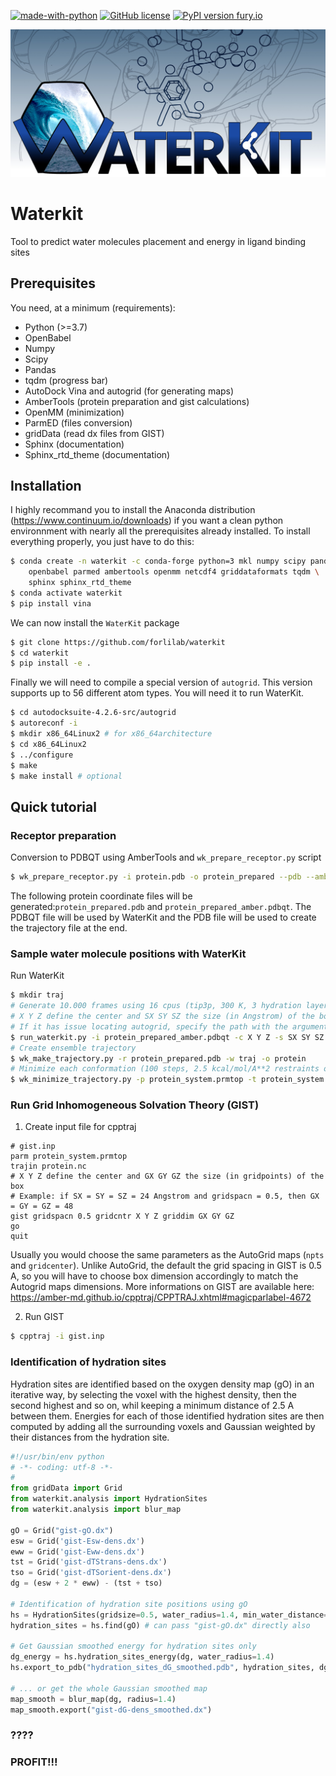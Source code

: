 [![made-with-python](https://img.shields.io/badge/Made%20with-Python-1f425f.svg)](https://www.python.org/) [![GitHub license](https://img.shields.io/badge/License-GPL%20v3-blue.svg)](https://www.gnu.org/licenses/gpl-3.0) [![PyPI version fury.io](https://img.shields.io/badge/version-0.5.1-green.svg)](https://pypi.python.org/pypi/ansicolortags/) 

<img src="data/waterkit_logo_composite_TOC.jpg" width="1000">

# Waterkit
Tool to predict water molecules placement and energy in ligand binding sites

## Prerequisites

You need, at a minimum (requirements):
* Python (>=3.7)
* OpenBabel
* Numpy 
* Scipy
* Pandas
* tqdm (progress bar)
* AutoDock Vina and autogrid (for generating maps)
* AmberTools (protein preparation and gist calculations)
* OpenMM (minimization)
* ParmED (files conversion)
* gridData (read dx files from GIST)
* Sphinx (documentation)
* Sphinx_rtd_theme (documentation)

## Installation

I highly recommand you to install the Anaconda distribution (https://www.continuum.io/downloads) if you want a clean python environnment with nearly all the prerequisites already installed. To install everything properly, you just have to do this:
```bash
$ conda create -n waterkit -c conda-forge python=3 mkl numpy scipy pandas \
    openbabel parmed ambertools openmm netcdf4 griddataformats tqdm \
    sphinx sphinx_rtd_theme
$ conda activate waterkit
$ pip install vina
```

We can now install the `WaterKit` package
```bash
$ git clone https://github.com/forlilab/waterkit
$ cd waterkit
$ pip install -e .
```

Finally we will need to compile a special version of `autogrid`. This version supports up to 56 different atom types. You will need it to run WaterKit.
```bash
$ cd autodocksuite-4.2.6-src/autogrid
$ autoreconf -i
$ mkdir x86_64Linux2 # for x86_64architecture
$ cd x86_64Linux2
$ ../configure
$ make
$ make install # optional
```

## Quick tutorial

### Receptor preparation

Conversion to PDBQT using AmberTools and `wk_prepare_receptor.py` script
```bash
$ wk_prepare_receptor.py -i protein.pdb -o protein_prepared --pdb --amber_pdbqt
```

The following protein coordinate files will be generated:```protein_prepared.pdb``` and ```protein_prepared_amber.pdbqt```. The PDBQT file will be used by WaterKit and the PDB file will be used to create the trajectory file at the end.

### Sample water molecule positions with WaterKit

Run WaterKit
```bash
$ mkdir traj
# Generate 10.000 frames using 16 cpus (tip3p, 300 K, 3 hydration layers)
# X Y Z define the center and SX SY SZ the size (in Angstrom) of the box
# If it has issue locating autogrid, specify the path with the argument --autogrid_exec_path
$ run_waterkit.py -i protein_prepared_amber.pdbqt -c X Y Z -s SX SY SZ -n 10000 -j 16 -o traj
# Create ensemble trajectory
$ wk_make_trajectory.py -r protein_prepared.pdb -w traj -o protein
# Minimize each conformation (100 steps, 2.5 kcal/mol/A**2 restraints on heavy atoms, CUDA)
$ wk_minimize_trajectory.py -p protein_system.prmtop -t protein_system.nc -o protein_min.nc
```

### Run Grid Inhomogeneous Solvation Theory (GIST)

1. Create input file for cpptraj
```
# gist.inp
parm protein_system.prmtop
trajin protein.nc
# X Y Z define the center and GX GY GZ the size (in gridpoints) of the box
# Example: if SX = SY = SZ = 24 Angstrom and gridspacn = 0.5, then GX = GY = GZ = 48
gist gridspacn 0.5 gridcntr X Y Z griddim GX GY GZ
go
quit
```

Usually you would choose the same parameters as the AutoGrid maps (```npts``` and ```gridcenter```). Unlike AutoGrid, the default the grid spacing in GIST is 0.5 A, so you will have to choose box dimension accordingly to match the Autogrid maps dimensions. More informations on GIST are available here: https://amber-md.github.io/cpptraj/CPPTRAJ.xhtml#magicparlabel-4672

2. Run GIST

```bash
$ cpptraj -i gist.inp
```

### Identification of hydration sites
Hydration sites are identified based on the oxygen density map (gO) in an iterative way, by selecting the voxel with the highest density, then the second highest and so on, whil keeping a minimum distance of 2.5 A between them. Energies for each of those identified hydration sites are then computed by adding all the surrounding voxels and Gaussian weighted by their distances from the hydration site.

```python
#!/usr/bin/env python
# -*- coding: utf-8 -*-
#
from gridData import Grid
from waterkit.analysis import HydrationSites
from waterkit.analysis import blur_map

gO = Grid("gist-gO.dx")
esw = Grid('gist-Esw-dens.dx')
eww = Grid('gist-Eww-dens.dx')
tst = Grid('gist-dTStrans-dens.dx')
tso = Grid('gist-dTSorient-dens.dx')
dg = (esw + 2 * eww) - (tst + tso)

# Identification of hydration site positions using gO
hs = HydrationSites(gridsize=0.5, water_radius=1.4, min_water_distance=2.5, min_density=2.0)
hydration_sites = hs.find(gO) # can pass "gist-gO.dx" directly also

# Get Gaussian smoothed energy for hydration sites only
dg_energy = hs.hydration_sites_energy(dg, water_radius=1.4)
hs.export_to_pdb("hydration_sites_dG_smoothed.pdb", hydration_sites, dg_energy)

# ... or get the whole Gaussian smoothed map
map_smooth = blur_map(dg, radius=1.4)
map_smooth.export("gist-dG-dens_smoothed.dx")
```

### ????
### PROFIT!!!
